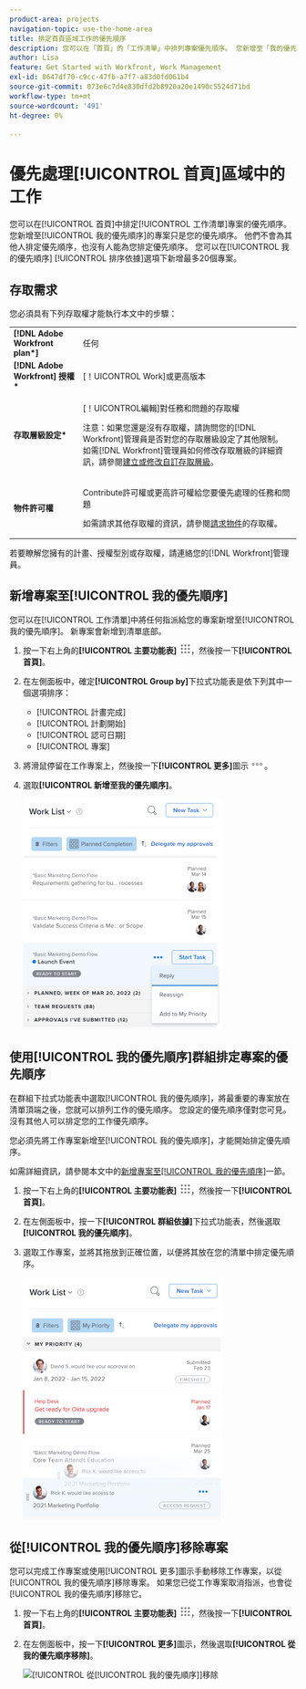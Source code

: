 ```yaml
---
product-area: projects
navigation-topic: use-the-home-area
title: 排定首頁區域工作的優先順序
description: 您可以在「首頁」的「工作清單」中排列專案優先順序。 您新增至「我的優先順序」的專案只是您的優先順序。 他們不會為其他人排定優先順序，也沒有人能為您排定優先順序。 您可以在[!UICONTROL 我的優先順序排序依據]選項下新增最多20個專案。
author: Lisa
feature: Get Started with Workfront, Work Management
exl-id: 8647df70-c9cc-47fb-a7f7-a83d0fd061b4
source-git-commit: 073e6c7d4e830dfd2b8920a20e1490c5524d71bd
workflow-type: tm+mt
source-wordcount: '491'
ht-degree: 0%

---
```


# 優先處理[!UICONTROL 首頁]區域中的工作

您可以在[!UICONTROL 首頁]中排定[!UICONTROL 工作清單]專案的優先順序。 您新增至[!UICONTROL 我的優先順序]的專案只是您的優先順序。 他們不會為其他人排定優先順序，也沒有人能為您排定優先順序。 您可以在[!UICONTROL 我的優先順序] [!UICONTROL 排序依據]選項下新增最多20個專案。

## 存取需求

您必須具有下列存取權才能執行本文中的步驟：

<table style="table-layout:auto"> 
 <col> 
 </col> 
 <col> 
 </col> 
 <tbody> 
  <tr> 
   <td role="rowheader"><strong>[!DNL Adobe Workfront plan*]</strong></td> 
   <td> <p>任何</p> </td> 
  </tr> 
  <tr> 
   <td role="rowheader"><strong>[!DNL Adobe Workfront] 授權*</strong></td> 
   <td> <p>[！UICONTROL Work]或更高版本</p> </td> 
  </tr> 
  <tr> 
   <td role="rowheader"><strong>存取層級設定*</strong></td> 
   <td> <p>[！UICONTROL編輯]對任務和問題的存取權</p> <p>注意：如果您還是沒有存取權，請詢問您的[!DNL Workfront]管理員是否對您的存取層級設定了其他限制。 如需[!DNL Workfront]管理員如何修改存取層級的詳細資訊，請參閱<a href="../../../administration-and-setup/add-users/configure-and-grant-access/create-modify-access-levels.md" class="MCXref xref">建立或修改自訂存取層級</a>。</p> </td> 
  </tr> 
  <tr> 
   <td role="rowheader"><strong>物件許可權</strong></td> 
   <td> <p>Contribute許可權或更高許可權給您要優先處理的任務和問題</p> <p>如需請求其他存取權的資訊，請參閱<a href="../../../workfront-basics/grant-and-request-access-to-objects/request-access.md" class="MCXref xref">請求物件</a>的存取權。</p> </td> 
  </tr> 
 </tbody> 
</table>

若要瞭解您擁有的計畫、授權型別或存取權，請連絡您的[!DNL Workfront]管理員。

## 新增專案至[!UICONTROL 我的優先順序]

您可以在[!UICONTROL 工作清單]中將任何指派給您的專案新增至[!UICONTROL 我的優先順序]。 新專案會新增到清單底部。

1. 按一下右上角的&#x200B;**[!UICONTROL 主要功能表]** ![](assets/main-menu-icon.png)，然後按一下&#x200B;**[!UICONTROL 首頁]**。
1. 在左側面板中，確定&#x200B;**[!UICONTROL Group by]**&#x200B;下拉式功能表是依下列其中一個選項排序：

   * [!UICONTROL 計畫完成]
   * [!UICONTROL 計劃開始]
   * [!UICONTROL 認可日期]
   * [!UICONTROL 專案]

1. 將滑鼠停留在工作專案上，然後按一下&#x200B;**[!UICONTROL 更多]**&#x200B;圖示![](assets/more-icon.png)。

1. 選取&#x200B;**[!UICONTROL 新增至我的優先順序]**。

   ![](assets/getting-started-my-priority-group-by-drop-down-nwe-350x405.png)

## 使用[!UICONTROL 我的優先順序]群組排定專案的優先順序

在群組下拉式功能表中選取[!UICONTROL 我的優先順序]，將最重要的專案放在清單頂端之後，您就可以排列工作的優先順序。 您設定的優先順序僅對您可見。 沒有其他人可以排定您的工作優先順序。

您必須先將工作專案新增至[!UICONTROL 我的優先順序]，才能開始排定優先順序。

如需詳細資訊，請參閱本文中的[新增專案至[!UICONTROL 我的優先順序]](#add-items-to-my-priority)一節。

1. 按一下右上角的&#x200B;**[!UICONTROL 主要功能表]** ![](assets/main-menu-icon.png)，然後按一下&#x200B;**[!UICONTROL 首頁]**。
1. 在左側面板中，按一下&#x200B;**[!UICONTROL 群組依據]**&#x200B;下拉式功能表，然後選取&#x200B;**[!UICONTROL 我的優先順序]**。

1. 選取工作專案，並將其拖放到正確位置，以便將其放在您的清單中排定優先順序。

   ![](assets/drag-drop-my-priority-with-group-by-menu-nwe-350x426.png)

## 從[!UICONTROL 我的優先順序]移除專案

您可以完成工作專案或使用[!UICONTROL 更多]圖示手動移除工作專案，以從[!UICONTROL 我的優先順序]移除專案。 如果您已從工作專案取消指派，也會從[!UICONTROL 我的優先順序]移除它。

1. 按一下右上角的&#x200B;**[!UICONTROL 主要功能表]** ![](assets/main-menu-icon.png)，然後按一下&#x200B;**[!UICONTROL 首頁]**。
1. 在左側面板中，按一下&#x200B;**[!UICONTROL 更多]**&#x200B;圖示，然後選取&#x200B;**[!UICONTROL 從我的優先順序移除]**。

   ![[!UICONTROL 從[!UICONTROL 我的優先順序]]](assets/getting-started-remove-from-priority-nwe-350x395.png)移除
